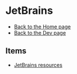 # JetBrains

- [Back to the Home page](../../README.md)
- [Back to the Dev page](../README.md)

## Items
- [JetBrains resources](JetBrains%20resources.md)
